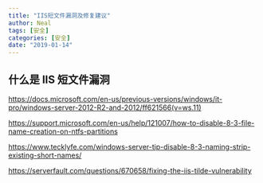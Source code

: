 ```yaml
---
title: "IIS短文件漏洞及修复建议"
author: Neal
tags: [安全]
categories: [安全]
date: "2019-01-14" 
---
```


## 什么是 IIS 短文件漏洞

https://docs.microsoft.com/en-us/previous-versions/windows/it-pro/windows-server-2012-R2-and-2012/ff621566(v=ws.11)

https://support.microsoft.com/en-us/help/121007/how-to-disable-8-3-file-name-creation-on-ntfs-partitions

https://www.tecklyfe.com/windows-server-tip-disable-8-3-naming-strip-existing-short-names/


https://serverfault.com/questions/670658/fixing-the-iis-tilde-vulnerability